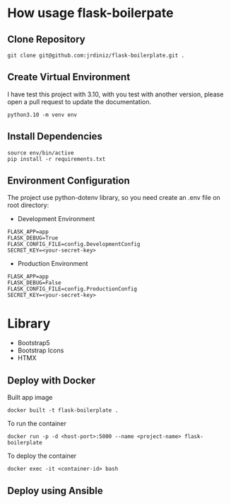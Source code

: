 # How usage flask-boilerpate

## Clone Repository

```
git clone git@github.com:jrdiniz/flask-boilerplate.git . 
```

## Create Virtual Environment

I have test this project with 3.10, with you test with another version, please open a pull request to update the documentation.

```
python3.10 -m venv env
```

## Install Dependencies 

```
source env/bin/active
pip install -r requirements.txt
```

## Environment Configuration

The project use python-dotenv library, so you need create an .env file on root directory:

 - Development Environment 

```
FLASK_APP=app
FLASK_DEBUG=True
FLASK_CONFIG_FILE=config.DevelopmentConfig
SECRET_KEY=<your-secret-key>

```

 - Production Environment

```
FLASK_APP=app
FLASK_DEBUG=False
FLASK_CONFIG_FILE=config.ProductionConfig
SECRET_KEY=<your-secret-key>

```

# Library

 - Bootstrap5
 - Bootstrap Icons
 - HTMX

## Deploy with Docker

Built app image

```
docker built -t flask-boilerplate .
```

To run the container

```
docker run -p -d <host-port>:5000 --name <project-name> flask-boilerplate
```

To deploy the container

```
docker exec -it <container-id> bash
```

## Deploy using Ansible

